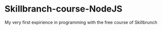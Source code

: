 # Skillbranch-course-NodeJS
My very first expirience in programming with the free course of Skillbrunch
